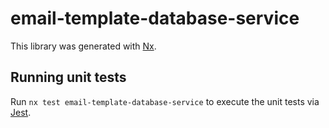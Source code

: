 # email-template-database-service

This library was generated with [Nx](https://nx.dev).

## Running unit tests

Run `nx test email-template-database-service` to execute the unit tests via [Jest](https://jestjs.io).
